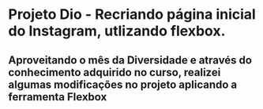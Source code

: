 # Projeto Dio - Recriando página inicial do Instagram, utlizando flexbox.

## Aproveitando o mês da Diversidade e através do conhecimento adquirido no curso, realizei algumas modificações no projeto aplicando a ferramenta Flexbox
